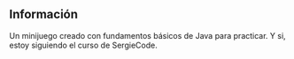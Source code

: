 ## Información

Un minijuego creado con fundamentos básicos de Java para practicar. Y si, estoy siguiendo el curso de SergieCode.
